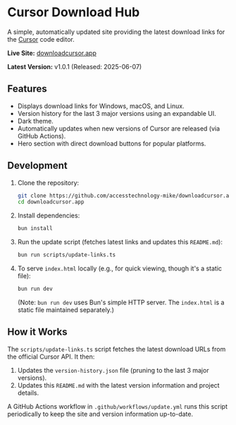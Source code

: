 # Cursor Download Hub

A simple, automatically updated site providing the latest download links for the [Cursor](https://cursor.com) code editor.

**Live Site:** [downloadcursor.app](https://downloadcursor.app)

**Latest Version:** v1.0.1 (Released: 2025-06-07)

## Features

- Displays download links for Windows, macOS, and Linux.
- Version history for the last 3 major versions using an expandable UI.
- Dark theme.
- Automatically updates when new versions of Cursor are released (via GitHub Actions).
- Hero section with direct download buttons for popular platforms.

## Development

1.  Clone the repository:
    ```bash
    git clone https://github.com/accesstechnology-mike/downloadcursor.app.git
    cd downloadcursor.app
    ```
2.  Install dependencies:
    ```bash
    bun install
    ```
3.  Run the update script (fetches latest links and updates this `README.md`):
    ```bash
    bun run scripts/update-links.ts
    ```
4.  To serve `index.html` locally (e.g., for quick viewing, though it's a static file):
    ```bash
    bun run dev
    ```
    (Note: `bun run dev` uses Bun's simple HTTP server. The `index.html` is a static file maintained separately.)

## How it Works

The `scripts/update-links.ts` script fetches the latest download URLs from the official Cursor API. It then:

1.  Updates the `version-history.json` file (pruning to the last 3 major versions).
2.  Updates this `README.md` with the latest version information and project details.

A GitHub Actions workflow in `.github/workflows/update.yml` runs this script periodically to keep the site and version information up-to-date.
